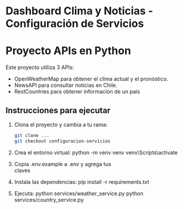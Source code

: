 # Dashboard Clima y Noticias - Configuración de Servicios

# Proyecto APIs en Python

Este proyecto utiliza 3 APIs:
- OpenWeatherMap para obtener el clima actual y el pronóstico.
- NewsAPI para consultar noticias en Chile.
- RestCountries para obtener información de un país




## Instrucciones para ejecutar

1. Clona el proyecto y cambia a tu rama:
   ```bash
   git clone ...
   git checkout configuracion-servicios

2. Crea el entorno virtual:
   python -m venv venv
    venv\Scripts\activate

3. Copia .env.example a .env y agrega tus  
   claves

4. Instala las dependencias:
    pip install -r requirements.txt

5. Ejecuta:
   python services/weather_service.py
   python services/country_service.py